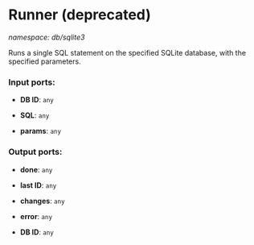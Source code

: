 # Runner (deprecated)

_namespace: db/sqlite3_

Runs a single SQL statement on the specified SQLite database, with the specified parameters.

### Input ports:

* __DB ID__: ` any `


* __SQL__: ` any `


* __params__: ` any `

### Output ports:

* __done__: ` any `


* __last ID__: ` any `


* __changes__: ` any `


* __error__: ` any `


* __DB ID__: ` any `

